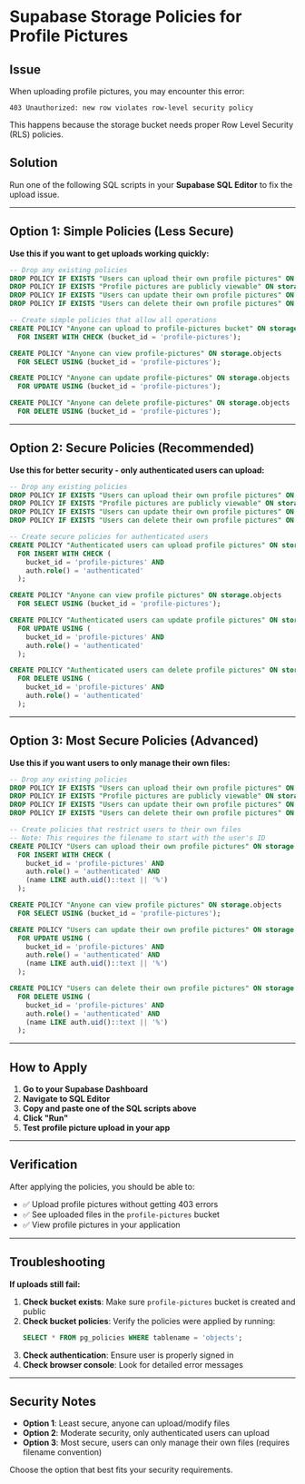 # Supabase Storage Policies for Profile Pictures

## Issue
When uploading profile pictures, you may encounter this error:
```
403 Unauthorized: new row violates row-level security policy
```

This happens because the storage bucket needs proper Row Level Security (RLS) policies.

## Solution

Run one of the following SQL scripts in your **Supabase SQL Editor** to fix the upload issue.

---

## Option 1: Simple Policies (Less Secure)

**Use this if you want to get uploads working quickly:**

```sql
-- Drop any existing policies
DROP POLICY IF EXISTS "Users can upload their own profile pictures" ON storage.objects;
DROP POLICY IF EXISTS "Profile pictures are publicly viewable" ON storage.objects;
DROP POLICY IF EXISTS "Users can update their own profile pictures" ON storage.objects;
DROP POLICY IF EXISTS "Users can delete their own profile pictures" ON storage.objects;

-- Create simple policies that allow all operations
CREATE POLICY "Anyone can upload to profile-pictures bucket" ON storage.objects
  FOR INSERT WITH CHECK (bucket_id = 'profile-pictures');

CREATE POLICY "Anyone can view profile-pictures" ON storage.objects
  FOR SELECT USING (bucket_id = 'profile-pictures');

CREATE POLICY "Anyone can update profile-pictures" ON storage.objects
  FOR UPDATE USING (bucket_id = 'profile-pictures');

CREATE POLICY "Anyone can delete profile-pictures" ON storage.objects
  FOR DELETE USING (bucket_id = 'profile-pictures');
```

---

## Option 2: Secure Policies (Recommended)

**Use this for better security - only authenticated users can upload:**

```sql
-- Drop any existing policies
DROP POLICY IF EXISTS "Users can upload their own profile pictures" ON storage.objects;
DROP POLICY IF EXISTS "Profile pictures are publicly viewable" ON storage.objects;
DROP POLICY IF EXISTS "Users can update their own profile pictures" ON storage.objects;
DROP POLICY IF EXISTS "Users can delete their own profile pictures" ON storage.objects;

-- Create secure policies for authenticated users
CREATE POLICY "Authenticated users can upload profile pictures" ON storage.objects
  FOR INSERT WITH CHECK (
    bucket_id = 'profile-pictures' AND 
    auth.role() = 'authenticated'
  );

CREATE POLICY "Anyone can view profile pictures" ON storage.objects
  FOR SELECT USING (bucket_id = 'profile-pictures');

CREATE POLICY "Authenticated users can update profile pictures" ON storage.objects
  FOR UPDATE USING (
    bucket_id = 'profile-pictures' AND 
    auth.role() = 'authenticated'
  );

CREATE POLICY "Authenticated users can delete profile pictures" ON storage.objects
  FOR DELETE USING (
    bucket_id = 'profile-pictures' AND 
    auth.role() = 'authenticated'
  );
```

---

## Option 3: Most Secure Policies (Advanced)

**Use this if you want users to only manage their own files:**

```sql
-- Drop any existing policies
DROP POLICY IF EXISTS "Users can upload their own profile pictures" ON storage.objects;
DROP POLICY IF EXISTS "Profile pictures are publicly viewable" ON storage.objects;
DROP POLICY IF EXISTS "Users can update their own profile pictures" ON storage.objects;
DROP POLICY IF EXISTS "Users can delete their own profile pictures" ON storage.objects;

-- Create policies that restrict users to their own files
-- Note: This requires the filename to start with the user's ID
CREATE POLICY "Users can upload their own profile pictures" ON storage.objects
  FOR INSERT WITH CHECK (
    bucket_id = 'profile-pictures' AND 
    auth.role() = 'authenticated' AND
    (name LIKE auth.uid()::text || '%')
  );

CREATE POLICY "Anyone can view profile pictures" ON storage.objects
  FOR SELECT USING (bucket_id = 'profile-pictures');

CREATE POLICY "Users can update their own profile pictures" ON storage.objects
  FOR UPDATE USING (
    bucket_id = 'profile-pictures' AND 
    auth.role() = 'authenticated' AND
    (name LIKE auth.uid()::text || '%')
  );

CREATE POLICY "Users can delete their own profile pictures" ON storage.objects
  FOR DELETE USING (
    bucket_id = 'profile-pictures' AND 
    auth.role() = 'authenticated' AND
    (name LIKE auth.uid()::text || '%')
  );
```

---

## How to Apply

1. **Go to your Supabase Dashboard**
2. **Navigate to SQL Editor**
3. **Copy and paste one of the SQL scripts above**
4. **Click "Run"**
5. **Test profile picture upload in your app**

---

## Verification

After applying the policies, you should be able to:
- ✅ Upload profile pictures without getting 403 errors
- ✅ See uploaded files in the `profile-pictures` bucket
- ✅ View profile pictures in your application

---

## Troubleshooting

**If uploads still fail:**

1. **Check bucket exists**: Make sure `profile-pictures` bucket is created and public
2. **Check bucket policies**: Verify the policies were applied by running:
   ```sql
   SELECT * FROM pg_policies WHERE tablename = 'objects';
   ```
3. **Check authentication**: Ensure user is properly signed in
4. **Check browser console**: Look for detailed error messages

---

## Security Notes

- **Option 1**: Least secure, anyone can upload/modify files
- **Option 2**: Moderate security, only authenticated users can upload
- **Option 3**: Most secure, users can only manage their own files (requires filename convention)

Choose the option that best fits your security requirements.